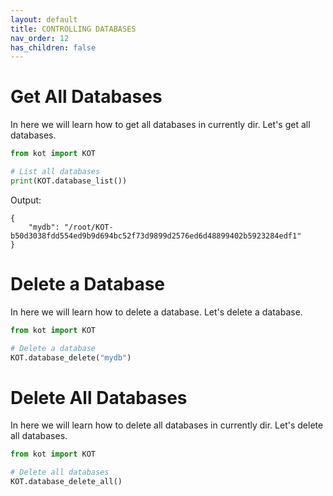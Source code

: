 ```yaml
---
layout: default
title: CONTROLLING DATABASES
nav_order: 12
has_children: false
---
```


# Get All Databases
In here we will learn how to get all databases in currently dir. Let's get all databases.

```python
from kot import KOT

# List all databases
print(KOT.database_list())
```

Output:

```console
{
    "mydb": "/root/KOT-b50d3038fdd554ed9b9d694bc52f73d9899d2576ed6d48899402b5923284edf1"
}
```

# Delete a Database
In here we will learn how to delete a database. Let's delete a database.

```python
from kot import KOT

# Delete a database
KOT.database_delete("mydb")
```

# Delete All Databases
In here we will learn how to delete all databases in currently dir. Let's delete all databases.

```python   
from kot import KOT

# Delete all databases
KOT.database_delete_all()
```
